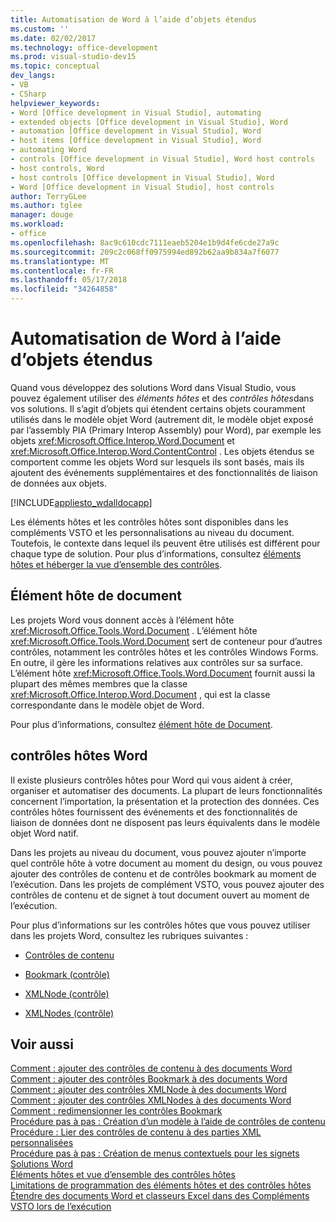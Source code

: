 ```yaml
---
title: Automatisation de Word à l’aide d’objets étendus
ms.custom: ''
ms.date: 02/02/2017
ms.technology: office-development
ms.prod: visual-studio-dev15
ms.topic: conceptual
dev_langs:
- VB
- CSharp
helpviewer_keywords:
- Word [Office development in Visual Studio], automating
- extended objects [Office development in Visual Studio], Word
- automation [Office development in Visual Studio], Word
- host items [Office development in Visual Studio], Word
- automating Word
- controls [Office development in Visual Studio], Word host controls
- host controls, Word
- host controls [Office development in Visual Studio], Word
- Word [Office development in Visual Studio], host controls
author: TerryGLee
ms.author: tglee
manager: douge
ms.workload:
- office
ms.openlocfilehash: 8ac9c610cdc7111eaeb5204e1b9d4fe6cde27a9c
ms.sourcegitcommit: 209c2c068ff0975994ed892b62aa9b834a7f6077
ms.translationtype: MT
ms.contentlocale: fr-FR
ms.lasthandoff: 05/17/2018
ms.locfileid: "34264858"
---
```

# <a name="automate-word-by-using-extended-objects"></a>Automatisation de Word à l’aide d’objets étendus
  Quand vous développez des solutions Word dans Visual Studio, vous pouvez également utiliser des *éléments hôtes* et des *contrôles hôtes*dans vos solutions. Il s’agit d’objets qui étendent certains objets couramment utilisés dans le modèle objet Word (autrement dit, le modèle objet exposé par l’assembly PIA (Primary Interop Assembly) pour Word), par exemple les objets <xref:Microsoft.Office.Interop.Word.Document> et <xref:Microsoft.Office.Interop.Word.ContentControl> . Les objets étendus se comportent comme les objets Word sur lesquels ils sont basés, mais ils ajoutent des événements supplémentaires et des fonctionnalités de liaison de données aux objets.  
  
 [!INCLUDE[appliesto_wdalldocapp](../vsto/includes/appliesto-wdalldocapp-md.md)]  
  
 Les éléments hôtes et les contrôles hôtes sont disponibles dans les compléments VSTO et les personnalisations au niveau du document. Toutefois, le contexte dans lequel ils peuvent être utilisés est différent pour chaque type de solution. Pour plus d’informations, consultez [éléments hôtes et héberger la vue d’ensemble des contrôles](../vsto/host-items-and-host-controls-overview.md).  
  
## <a name="document-host-item"></a>Élément hôte de document  
 Les projets Word vous donnent accès à l’élément hôte <xref:Microsoft.Office.Tools.Word.Document> . L’élément hôte <xref:Microsoft.Office.Tools.Word.Document> sert de conteneur pour d’autres contrôles, notamment les contrôles hôtes et les contrôles Windows Forms. En outre, il gère les informations relatives aux contrôles sur sa surface. L’élément hôte <xref:Microsoft.Office.Tools.Word.Document> fournit aussi la plupart des mêmes membres que la classe <xref:Microsoft.Office.Interop.Word.Document> , qui est la classe correspondante dans le modèle objet de Word.  
  
 Pour plus d’informations, consultez [élément hôte de Document](../vsto/document-host-item.md).  
  
## <a name="word-host-controls"></a>contrôles hôtes Word  
 Il existe plusieurs contrôles hôtes pour Word qui vous aident à créer, organiser et automatiser des documents. La plupart de leurs fonctionnalités concernent l’importation, la présentation et la protection des données. Ces contrôles hôtes fournissent des événements et des fonctionnalités de liaison de données dont ne disposent pas leurs équivalents dans le modèle objet Word natif.  
  
 Dans les projets au niveau du document, vous pouvez ajouter n’importe quel contrôle hôte à votre document au moment du design, ou vous pouvez ajouter des contrôles de contenu et de contrôles bookmark au moment de l’exécution. Dans les projets de complément VSTO, vous pouvez ajouter des contrôles de contenu et de signet à tout document ouvert au moment de l’exécution.  
  
 Pour plus d’informations sur les contrôles hôtes que vous pouvez utiliser dans les projets Word, consultez les rubriques suivantes :  
  
-   [Contrôles de contenu](../vsto/content-controls.md)  
  
-   [Bookmark (contrôle)](../vsto/bookmark-control.md)  
  
-   [XMLNode (contrôle)](../vsto/xmlnode-control.md)  
  
-   [XMLNodes (contrôle)](../vsto/xmlnodes-control.md)  
  
## <a name="see-also"></a>Voir aussi  
 [Comment : ajouter des contrôles de contenu à des documents Word](../vsto/how-to-add-content-controls-to-word-documents.md)   
 [Comment : ajouter des contrôles Bookmark à des documents Word](../vsto/how-to-add-bookmark-controls-to-word-documents.md)   
 [Comment : ajouter des contrôles XMLNode à des documents Word](../vsto/how-to-add-xmlnode-controls-to-word-documents.md)   
 [Comment : ajouter des contrôles XMLNodes à des documents Word](../vsto/how-to-add-xmlnodes-controls-to-word-documents.md)   
 [Comment : redimensionner les contrôles Bookmark](../vsto/how-to-resize-bookmark-controls.md)   
 [Procédure pas à pas : Création d’un modèle à l’aide de contrôles de contenu](../vsto/walkthrough-creating-a-template-by-using-content-controls.md)   
 [Procédure : Lier des contrôles de contenu à des parties XML personnalisées](../vsto/walkthrough-binding-content-controls-to-custom-xml-parts.md)   
 [Procédure pas à pas : Création de menus contextuels pour les signets](../vsto/walkthrough-creating-shortcut-menus-for-bookmarks.md)   
 [Solutions Word](../vsto/word-solutions.md)   
 [Éléments hôtes et vue d’ensemble des contrôles hôtes](../vsto/host-items-and-host-controls-overview.md)   
 [Limitations de programmation des éléments hôtes et des contrôles hôtes](../vsto/programmatic-limitations-of-host-items-and-host-controls.md)   
 [Étendre des documents Word et classeurs Excel dans des Compléments VSTO lors de l’exécution](../vsto/extending-word-documents-and-excel-workbooks-in-vsto-add-ins-at-run-time.md)  
  
  